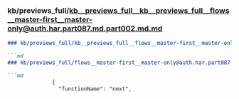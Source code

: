 ### kb/previews_full/kb__previews_full__kb__previews_full__flows__master-first__master-only@auth.har.part087.md.part002.md.md

```md
### kb/previews_full/kb__previews_full__flows__master-first__master-only@auth.har.part087.md.part002.md

```md
### kb/previews_full/flows__master-first__master-only@auth.har.part087.md (part 002)

```md
              {
                "functionName": "next",
        
```

```

```

```

